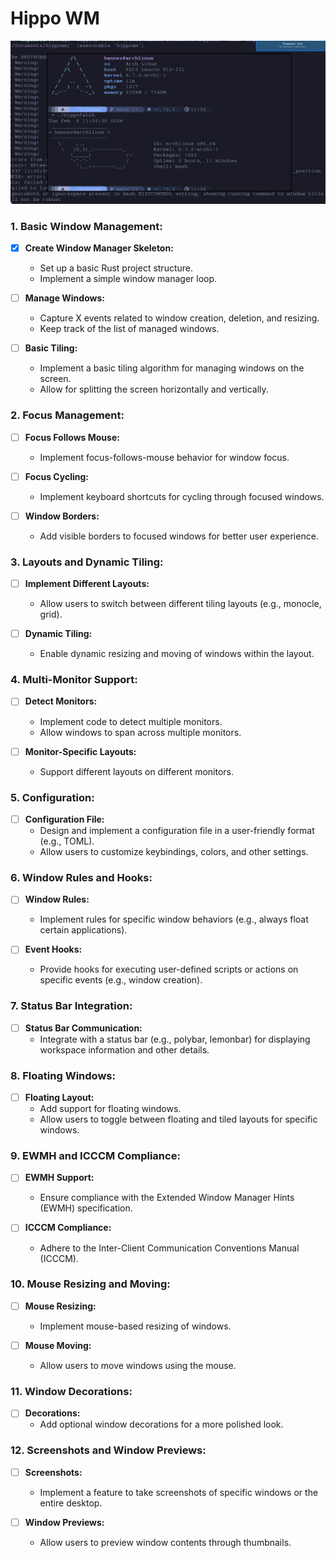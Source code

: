 # Hippo WM
![showcase](images/showcase.png)

### 1. Basic Window Management:

- [X] **Create Window Manager Skeleton:**
    - Set up a basic Rust project structure.
    - Implement a simple window manager loop.

- [ ] **Manage Windows:**
    - Capture X events related to window creation, deletion, and resizing.
    - Keep track of the list of managed windows.

- [ ] **Basic Tiling:**
    - Implement a basic tiling algorithm for managing windows on the screen.
    - Allow for splitting the screen horizontally and vertically.

### 2. Focus Management:

- [ ] **Focus Follows Mouse:**
    - Implement focus-follows-mouse behavior for window focus.

- [ ] **Focus Cycling:**
    - Implement keyboard shortcuts for cycling through focused windows.

- [ ] **Window Borders:**
    - Add visible borders to focused windows for better user experience.

### 3. Layouts and Dynamic Tiling:

- [ ] **Implement Different Layouts:**
    - Allow users to switch between different tiling layouts (e.g., monocle, grid).

- [ ] **Dynamic Tiling:**
    - Enable dynamic resizing and moving of windows within the layout.

### 4. Multi-Monitor Support:

- [ ] **Detect Monitors:**
    - Implement code to detect multiple monitors.
    - Allow windows to span across multiple monitors.

- [ ] **Monitor-Specific Layouts:**
    - Support different layouts on different monitors.

### 5. Configuration:

- [ ] **Configuration File:**
    - Design and implement a configuration file in a user-friendly format (e.g., TOML).
    - Allow users to customize keybindings, colors, and other settings.

### 6. Window Rules and Hooks:

- [ ] **Window Rules:**
    - Implement rules for specific window behaviors (e.g., always float certain applications).

- [ ] **Event Hooks:**
    - Provide hooks for executing user-defined scripts or actions on specific events (e.g., window creation).

### 7. Status Bar Integration:

- [ ] **Status Bar Communication:**
    - Integrate with a status bar (e.g., polybar, lemonbar) for displaying workspace information and other details.

### 8. Floating Windows:

- [ ] **Floating Layout:**
    - Add support for floating windows.
    - Allow users to toggle between floating and tiled layouts for specific windows.

### 9. EWMH and ICCCM Compliance:

- [ ] **EWMH Support:**
    - Ensure compliance with the Extended Window Manager Hints (EWMH) specification.

- [ ] **ICCCM Compliance:**
    - Adhere to the Inter-Client Communication Conventions Manual (ICCCM).

### 10. Mouse Resizing and Moving:

- [ ] **Mouse Resizing:**
    - Implement mouse-based resizing of windows.

- [ ] **Mouse Moving:**
    - Allow users to move windows using the mouse.

### 11. Window Decorations:

- [ ] **Decorations:**
    - Add optional window decorations for a more polished look.

### 12. Screenshots and Window Previews:

- [ ] **Screenshots:**
    - Implement a feature to take screenshots of specific windows or the entire desktop.

- [ ] **Window Previews:**
    - Allow users to preview window contents through thumbnails.

